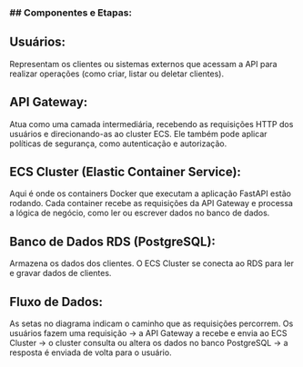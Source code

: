 <h3>
## Componentes e Etapas:
</h3>

## Usuários:

Representam os clientes ou sistemas externos que acessam a API para realizar operações (como criar, listar ou deletar clientes).

## API Gateway: 
Atua como uma camada intermediária, recebendo as requisições HTTP dos usuários e direcionando-as ao cluster ECS. Ele também pode aplicar políticas de segurança, como autenticação e autorização.

## ECS Cluster (Elastic Container Service):

Aqui é onde os containers Docker que executam a aplicação FastAPI estão rodando. Cada container recebe as requisições da API Gateway e processa a lógica de negócio, como ler ou escrever dados no banco de dados.

## Banco de Dados RDS (PostgreSQL): 

Armazena os dados dos clientes. O ECS Cluster se conecta ao RDS para ler e gravar dados de clientes.

## Fluxo de Dados: 
As setas no diagrama indicam o caminho que as requisições percorrem. Os usuários fazem uma requisição -> a API Gateway a recebe e envia ao ECS Cluster -> o cluster consulta ou altera os dados no banco PostgreSQL -> a resposta é enviada de volta para o usuário.
